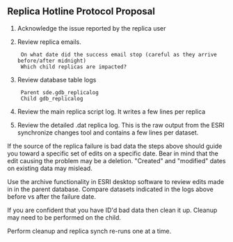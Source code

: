 ## Replica Hotline Protocol Proposal

1. Acknowledge the issue reported by the replica user

2. Review replica emails.  
    
        On what date did the success email stop (careful as they arrive before/after midnight)
        Which child replicas are impacted?

3. Review database table logs

        Parent sde.gdb_replicalog
        Child gdb_replicalog

4. Review the main replica script log. It  writes a few lines per replica

5. Review the detailed .dat replica log.  This is the raw output from the ESRI synchronize changes tool and contains a few lines per dataset.

If the source of the replica failure is bad data the steps above should guide you toward a specific set of edits on a specific date.  Bear in mind that the edit causing the problem may be a deletion.  "Created" and "modified" dates on existing data may mislead.

Use the archive functionality in ESRI desktop software to review edits made in in the parent database.  Compare datasets indicated in the logs above before vs after the failure date.

If you are confident that you have ID'd bad data then clean it up. Cleanup may need to be performed on the child.

Perform cleanup and replica synch re-runs one at a time.
